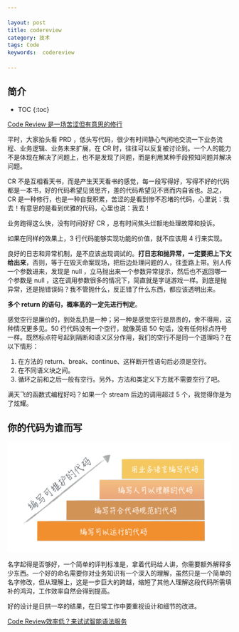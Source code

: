 ```yaml
---

layout: post
title: codereview
category: 技术
tags: Code
keywords:  codereview

---
```


## 简介

* TOC
{:toc}

[Code Review 是一场苦涩但有意思的修行](https://mp.weixin.qq.com/s/wz0M3eLkIf9c54zjnPXrsA)

平时，大家抬头看 PRD ，低头写代码，很少有时间静心气闲地交流一下业务流程、业务逻辑、业务未来扩展，在 CR 时，往往可以反复被讨论到。一个人的能力不是体现在解决了问题上，也不是发现了问题，而是利用某种手段预知问题并解决问题。

CR 不是互相看天书，而是产生天天看书的感觉，每一段写得好，写得不好的代码都是一本书，好的代码希望见贤思齐，差的代码希望见不贤而内自省也。总之， CR 是一种修行，也是一种自我积累，苦涩的是看到惨不忍堵的代码，心里说：我去！有意思的是看到优雅的代码，心里也说：我去！


业务跑得这么快，没有时间好好 CR ，总有时间焦头烂额地处理故障和投诉。

如果在同样的效果上，3 行代码能够实现功能的价值，就不应该用 4 行来实现。

良好的日志和异常机制，是不应该出现调试的。**打日志和抛异常，一定要把上下文给出来**，否则，等于在毁灭命案现场，把后边处理问题的人，往歪路上带。别人传一个参数进来，发现是 null ，立马抛出来一个参数异常提示，然后也不返回哪一个参数是 null ，这在调用参数很多的情况下，简直就是字谜游戏一样。到底是抛异常，还是抛错误码？我不管抛什么，反正错了什么东西，都应该透明出来。

**多个 return 的语句，概率高的一定先进行判定**。

感觉空行是廉价的，到处乱扔是一种；另一种是感觉空行是昂贵的，舍不得用，这种情况更多见。50 行代码没有一个空行，就像英语 50 句话，没有任何标点符号一样。既然标点符号起到隔断和语义区分作用，我们的空行不是同一个道理吗？在以下情形：
1. 在方法的 return、break、continue、这样断开性语句后必须是空行。
2. 在不同语义块之间。
3. 循环之前和之后一般有空行。另外，方法和类定义下方就不需要空行了吧。

满天飞的函数式编程好吗？如果一个 stream 后边的调用超过 5 个，我觉得你是为了炫耀。

## 你的代码为谁而写

![](/public/upload/basic/write_code_for_who.png)

名字起得是否够好，一个简单的评判标准是，拿着代码给人讲，你需要额外解释多少东西。一个好的命名需要你对业务知识有一个深入的理解，虽然只是一个简单的名字修改，但从理解上，这是一步巨大的跨越，缩短了其他人理解这段代码所需填补的鸿沟，工作效率自然会得到提高。


好的设计是日拱一卒的结果，在日常工作中要重视设计和细节的改进。


[Code Review效率低？来试试智能语法服务](https://mp.weixin.qq.com/s/76SRwu2BA5SShUP-5eJxnQ)